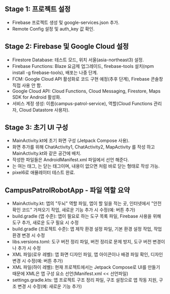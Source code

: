 ## Stage 1: 프로젝트 설정
- Firebase 프로젝트 생성 및 google-services.json 추가.
- Remote Config 설정 및 auth_key 값 확인.

## Stage 2: Firebase 및 Google Cloud 설정
- Firestore Database: 테스트 모드, 위치 서울(asia-northeast3) 설정.
- Firebase Functions: Blaze 요금제 업그레이드, firebase-tools 설치(npm install -g firebase-tools), 배포는 나중 단계.
- FCM: Google Cloud API 활성화로 코드 구현 예정(추후 단계), Firebase 콘솔창 직접 사용 안 함.
- Google Cloud API: Cloud Functions, Cloud Messaging, Firestore, Maps SDK for Android 활성화.
- 서비스 계정 생성: 이름(campus-patrol-service), 역할(Cloud Functions 관리자, Cloud Datastore 사용자).

## Stage 3: 초기 UI 구성
- MainActivity.kt에 초기 화면 구성 (Jetpack Compose 사용).
- 화면 추가를 위해 ChatActivity1, ChatActivity2, MapActivity 를 작성 하고 MainActivity.kt와 같은 공간에 배치.
- 작성한 파일들은 AndroidManifest.xml 파일에서 선언 해준다.
- <activity>는 여는 태그, </activity>는 닫는 태그이며, 내용이 없으면 <activity />처럼 바로 닫는 형태로 작성 가능.
- pixel6로 애뮬레이터 테스트 완료.

## CampusPatrolRobotApp - 파일 역할 요약
- MainActivity.kt: 앱의 "두뇌" 역할 파일, 앱이 할 일을 적는 곳, 인터넷에서 "안전 확인 코드" 가져오기 작업, 새로운 기능 추가 시 수정(예: 버튼 추가)
- build.gradle (앱 수준): 앱이 필요로 하는 도구 목록 파일, Firebase 사용을 위해 도구 추가, 새로운 도구 필요 시 수정
- build.gradle (프로젝트 수준): 앱 제작 환경 설정 파일, 기본 환경 설정 작업, 작업 환경 변경 시 수정
- libs.versions.toml: 도구 버전 정리 파일, 버전 정리로 문제 방지, 도구 버전 변경이나 추가 시 수정
- XML 파일(로우 레벨): 앱 화면 디자인 파일, 앱 아이콘이나 배경 파일 확인, 디자인 변경 시 수정(예: 버튼 추가)
- XML 파일(하이 레벨): 현재 프로젝트에서는 Jetpack Compose로 UI를 만들기 때문에 XML은 앱 구성 요소 선언(Manifest.xml << 선언파일)
- settings.gradle.kts: 앱 프로젝트 구조 정리 파일, 구조 설정으로 앱 작동 지원, 구조 변경 시 수정(예: 새로운 기능 추가)

